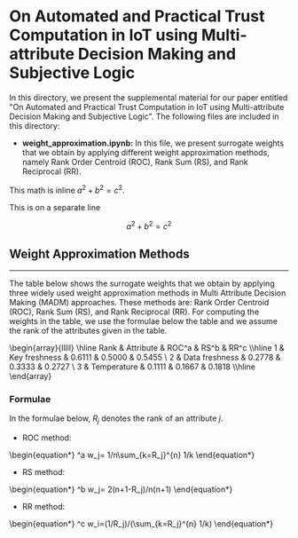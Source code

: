 # On Automated and Practical Trust Computation in IoT using Multi-attribute Decision Making and Subjective Logic

In this directory, we present the supplemental material for our paper entitled "On Automated and Practical Trust Computation in IoT using Multi-attribute Decision Making and Subjective Logic". The following files are included in this directory: 

* <b>weight_approximation.ipynb:</b> In this file, we present surrogate weights that we obtain by applying different weight approximation methods, namely Rank Order Centroid (ROC), Rank Sum (RS), and Rank Reciprocal (RR).



This math is inline $`a^2+b^2=c^2`$.

This is on a separate line

```math
a^2+b^2=c^2
```



## Weight Approximation Methods

---
The table below shows the surrogate weights that we obtain by applying three widely used weight approximation methods in Multi Attribute Decision Making (MADM) approaches. These methods are: Rank Order Centroid (ROC), Rank Sum (RS), and Rank Reciprocal (RR). For computing the weights in the table, we use the formulae below the table and we assume the rank of the attributes given in the table.




\begin{array}{lllll}
\hline 
  Rank & Attribute & ROC^a & RS^b & RR^c \\\hline
  1    & Key freshness  & 0.6111              & 0.5000            & 0.5455 \\
  2    & Data freshness & 0.2778              & 0.3333            & 0.2727 \\
  3    & Temperature    & 0.1111              & 0.1667            & 0.1818 \\\hline 
\end{array}



### Formulae

In the formulae below, $R_j$ denotes the rank of an attribute $j$.

* ROC method: 

\begin{equation*}
^a w_j= 1/n\sum_{k=R_j}^{n} 1/k
\end{equation*}

* RS method: 

\begin{equation*}
^b w_j= 2(n+1-R_j)/n(n+1)
\end{equation*}


* RR method: 

\begin{equation*}
^c w_i=(1/R_j)/(\sum_{k=R_j}^{n} 1/k)
\end{equation*}











<!-- 
    * Nested bullet
        * Sub-nested bullet etc
-->
